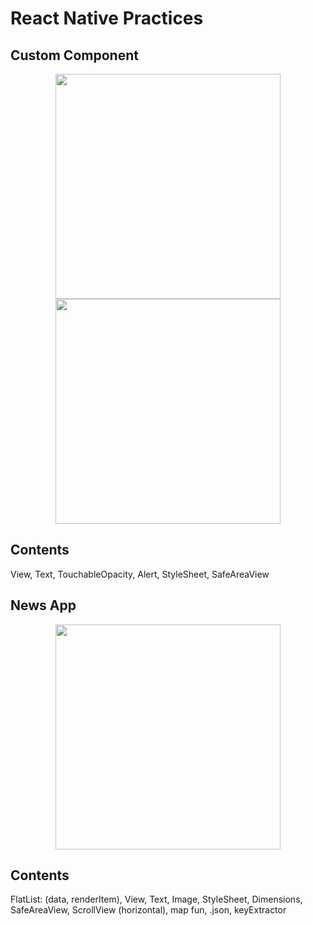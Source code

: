 # React Native Practices
## Custom Component

<p align="center">
  <img src="https://user-images.githubusercontent.com/36673014/209641849-a33d87ce-a404-4d51-a510-e1614c587ba8.png"  width="360"/>
  <img src="https://user-images.githubusercontent.com/36673014/209642298-e3bc6cb0-2c4e-44bd-86f9-198bdedf81d9.png"  width="360"/>
</p>

## Contents
 View, Text, TouchableOpacity, Alert, StyleSheet, SafeAreaView
 
 ## News App
 
 <p align="center">
  <img src="https://user-images.githubusercontent.com/36673014/209702609-c28d4683-0b22-4a4f-a619-860222ef71eb.png"  width="360"/>
</p>

## Contents
 FlatList: (data, renderItem), View, Text, Image, StyleSheet, Dimensions, SafeAreaView, ScrollView (horizontal), map fun, .json, keyExtractor
